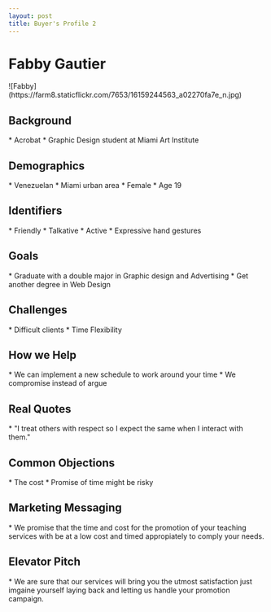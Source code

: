 ```yaml
---
layout: post
title: Buyer's Profile 2
---
```

<h1>Fabby Gautier</h1>            ![Fabby](https://farm8.staticflickr.com/7653/16159244563_a02270fa7e_n.jpg)

<h2>Background</h2>
* Acrobat
* Graphic Design student at Miami Art Institute

<h2>Demographics</h2>
* Venezuelan
* Miami urban area
* Female
* Age 19

<h2>Identifiers</h2>
* Friendly
* Talkative
* Active
* Expressive hand gestures

<h2>Goals</h2>
* Graduate with a double major in Graphic design and Advertising
* Get another degree in Web Design

<h2>Challenges</h2>
* Difficult clients
* Time Flexibility

<h2>How we Help</h2>
* We can implement a new schedule to work around your time
* We compromise instead of argue

<h2>Real Quotes</h2>
* "I treat others with respect so I expect the same when I interact with them."

<h2>Common Objections</h2>
* The cost
* Promise of time might be risky

<h2>Marketing Messaging</h2>
* We promise that the time and cost for the promotion of your teaching services with be at a low cost and timed appropiately to comply your needs.


<h2>Elevator Pitch</h2>
* We are sure that our services will bring you the utmost satisfaction just imgaine yourself laying back and letting us handle your promotion campaign.
